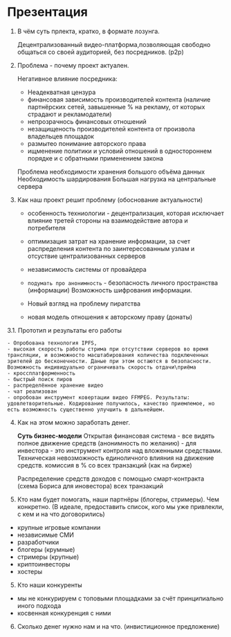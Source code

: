 # Презентация

1. В чём суть прлекта, кратко, в формате лозунга.

    Децентрализованный видео-платформа,позволяющая свободно общаться со своей аудиторией, без посредников. (p2p)
    

2. Проблема - почему проект актуален. 

    Негативное влияние посредника:
    - Неадекватная цензура
    - финансовая зависимость производителей контента (наличие партнёрских сетей, завышенные % на рекламу, от которых страдают и рекламодатели)
    - непрозрачнось финансовых отношений
    - незащищеность производителей контента от произвола владельцев площадок
    - размытео понимание авторского права
    - ищменение политики и условий отношений в одностороннем порядке и с обратными применением закона

    Проблема необходимости хранения большого объёма данных
    Необходимость шардирования
    Большая нагрузка на центральные сервера


3. Как наш проект решит проблему (обоснование актуальности)

    - особенность техниологии - децентрализация, которая исключает влияние третей стороны на взаимодействие автора и потребителя
    - оптимизация затрат на хранение информации, за счет распределения контента по заинтересованным узлам и отсуствие централизованных серверов
    - независимость системы от провайдера 
    - `подумать про анонимность` - безопасность личного пространства (информации) Возможность шифрования информации.

    - Новый взгляд на проблему пиратства
    - новая модель отношения к авторскому праву (донаты)


3.1. Прототип и результаты его работы

    - Опробована технология IPFS, 
    - высокая скорость работы стрима при отсутствии серверов во время трансляции, и возможносто масштабирования количества подключенных зрителей до бесконечности. Даные при этом остаются в безопасности. Возможность индивидуально ограничивать скорость отдачи\приёма
    - кроссплатформенность
    - быстрый поиск пиров 
    - распределённое хранение видео
    - чат реализован
    - опробован инструмент ковертации видео FFMPEG. Результаты: удовлетворительные. Кодирование получилось, качество приемлемое, но есть возможность существенно улучшить в дальнейшем.

4. Как на этом можно заработать денег. 

    **Суть бизнес-модели**
    Открытая финансовая система - все видять полное движение средств (анонимность по желанию) - для инвестора - это инструмент контроля над вложенными средствами. Техническая невозможность единоличного влияния на движение средств.
    комиссия в % со всех транзакций (как на бирже)

    Распределение средств доходов с помощью смарт-контракта (схема Бориса для иновестора) всех транзакций
    
4. Кто нам будет помогать, наши партнёры (блогеры, стримеры). Чем конкретно. (В идеале, предоставить список, кого мы уже привлекли, с кем и на что договорились)

- крупные игровые компании
- независимые СМИ
- разработчики
- блогеры (крумные)
- стримеры (крупные)
- криптоинвесторы
- хостеры



5. Кто наши конкуренты

- мы не конкурируем с топовыми площадками за счёт принципиально иного подхода 
- косвенная конкуренция с ними

6. Сколько денег нужно нам и на что. (инвистиционное предложение)


